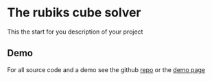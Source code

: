 # The rubiks cube solver

This the start for you description of your project

## Demo

For all source code and a demo see the github [repo](https://github.com/ajdonich) or the [demo page](demo.md)
